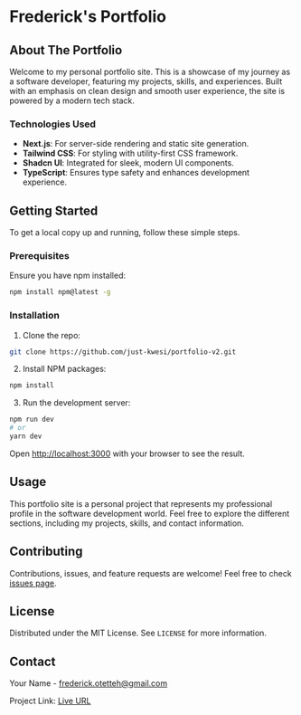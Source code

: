 # Frederick's Portfolio

## About The Portfolio

Welcome to my personal portfolio site. This is a showcase of my journey as a software developer, featuring my projects, skills, and experiences. Built with an emphasis on clean design and smooth user experience, the site is powered by a modern tech stack.

### Technologies Used

- **Next.js**: For server-side rendering and static site generation.
- **Tailwind CSS**: For styling with utility-first CSS framework.
- **Shadcn UI**: Integrated for sleek, modern UI components.
- **TypeScript**: Ensures type safety and enhances development experience.

## Getting Started

To get a local copy up and running, follow these simple steps.

### Prerequisites

Ensure you have npm installed:

```bash
npm install npm@latest -g
```

### Installation

1. Clone the repo:

```bash
git clone https://github.com/just-kwesi/portfolio-v2.git
```

2. Install NPM packages:

```bash
npm install
```

3. Run the development server:

```bash
npm run dev
# or
yarn dev
```
Open <http://localhost:3000> with your browser to see the result.

## Usage

This portfolio site is a personal project that represents my professional profile in the software development world. Feel free to explore the different sections, including my projects, skills, and contact information.

## Contributing

Contributions, issues, and feature requests are welcome! Feel free to check [issues page](https://github.com/just-kwesi/portfolio-v2/issues).

## License

Distributed under the MIT License. See `LICENSE` for more information.

## Contact

Your Name - frederick.otetteh@gmail.com

Project Link: [Live URL](frederick-tetteh.com)

